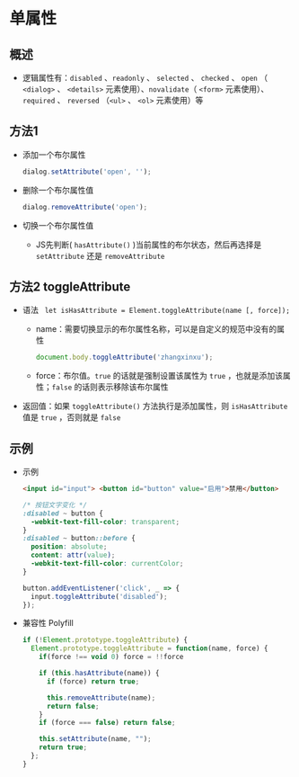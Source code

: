 # 单属性

## 概述

+ 逻辑属性有：`disabled` 、`readonly` 、 `selected` 、 `checked` 、 `open` （ `<dialog>` 、 `<details>` 元素使用）、`novalidate`（ `<form>` 元素使用）、 `required` 、 `reversed` （`<ul>` 、 `<ol>` 元素使用）等

## 方法1

+ 添加一个布尔属性

  ```js
  dialog.setAttribute('open', '');
  ```

+ 删除一个布尔属性值

  ```js
  dialog.removeAttribute('open');
  ```

+ 切换一个布尔属性值

  + JS先判断( `hasAttribute()` )当前属性的布尔状态，然后再选择是 `setAttribute` 还是 `removeAttribute`

## 方法2 toggleAttribute

+ 语法 ` let isHasAttribute = Element.toggleAttribute(name [, force]);`

  + name：需要切换显示的布尔属性名称，可以是自定义的规范中没有的属性

      ```js
      document.body.toggleAttribute('zhangxinxu');
      ```

  + force：布尔值。`true` 的话就是强制设置该属性为 `true` ，也就是添加该属性；`false` 的话则表示移除该布尔属性

+ 返回值：如果 `toggleAttribute()` 方法执行是添加属性，则 `isHasAttribute` 值是 `true` ，否则就是 `false`

## 示例

+ 示例

  ```html
  <input id="input"> <button id="button" value="启用">禁用</button>
  ```

  ```css
  /* 按钮文字变化 */
  :disabled ~ button {
    -webkit-text-fill-color: transparent;
  }
  :disabled ~ button::before {
    position: absolute;
    content: attr(value);
    -webkit-text-fill-color: currentColor;
  }
  ```

  ```js
  button.addEventListener('click', _ => {
    input.toggleAttribute('disabled');
  });
  ```

+ 兼容性 Polyfill

  ```js
  if (!Element.prototype.toggleAttribute) {
    Element.prototype.toggleAttribute = function(name, force) {
      if(force !== void 0) force = !!force

      if (this.hasAttribute(name)) {
        if (force) return true;

        this.removeAttribute(name);
        return false;
      }
      if (force === false) return false;

      this.setAttribute(name, "");
      return true;
    };
  }
  ```
